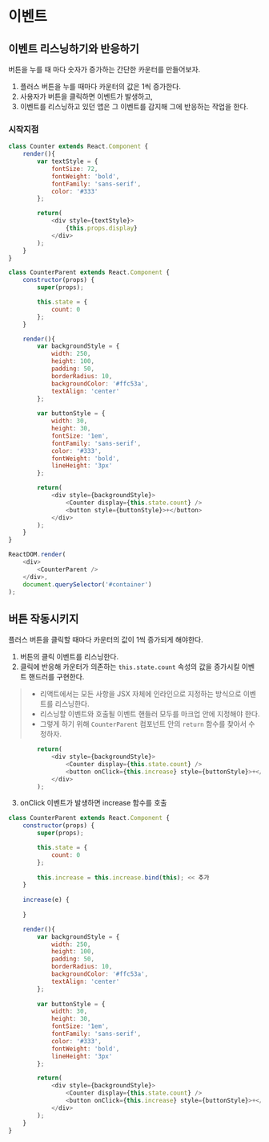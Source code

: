 # 이벤트

## 이벤트 리스닝하기와 반응하기
버튼을 누를 때 마다 숫자가 증가하는 간단한 카운터를 만들어보자.
1. 플러스 버튼을 누를 때마다 카운터의 값은 1씩 증가한다.
2. 사용자가 버튼을 클릭하면 이벤트가 발생하고, 
3. 이벤트를 리스닝하고 있던 앱은 그 이벤트를 감지해 그에 반응하는 작업을 한다.

### 시작지점
``` js
class Counter extends React.Component {
    render(){
        var textStyle = {
            fontSize: 72,
            fontWeight: 'bold',
            fontFamily: 'sans-serif',
            color: '#333'
        };

        return(
            <div style={textStyle}>
                {this.props.display}
            </div>
        );
    }
}

class CounterParent extends React.Component {
    constructor(props) {
        super(props);

        this.state = {
            count: 0
        };
    }

    render(){
        var backgroundStyle = {
            width: 250,
            height: 100,
            padding: 50,
            borderRadius: 10,
            backgroundColor: '#ffc53a',
            textAlign: 'center'
        };
        
        var buttonStyle = {
            width: 30,
            height: 30,
            fontSize: '1em',
            fontFamily: 'sans-serif',
            color: '#333',
            fontWeight: 'bold',
            lineHeight: '3px'
        };

        return(
            <div style={backgroundStyle}>
                <Counter display={this.state.count} />
                <button style={buttonStyle}>+</button>
            </div>
        );
    }
}

ReactDOM.render(
    <div>
        <CounterParent />
    </div>,
    document.querySelector('#container')
);
```

## 버튼 작동시키지
플러스 버튼을 클릭할 때마다 카운터의 값이 1씩 증가되게 해야한다.
1. 버튼의 클릭 이벤트를 리스닝한다.
2. 클릭에 반응해 카운터가 의존하는 ```this.state.count``` 속성의 값을 증가시킬 이벤트 핸드러를 구현한다.

>- 리액트에서는 모든 사항을 JSX 자체에 인라인으로 지정하는 방식으로 이벤트를 리스닝한다.
>- 리스닝할 이벤트와 호출될 이벤트 핸들러 모두를 마크업 안에 지정해야 한다.
>- 그렇게 하기 위해 ```CounterParent``` 컴포넌트 안의 ```return``` 함수를 찾아서 수정하자.

``` js
        return(
            <div style={backgroundStyle}>
                <Counter display={this.state.count} />
                <button onClick={this.increase} style={buttonStyle}>+</button>
            </div>
        );
```
3. onClick 이벤트가 발생하면 increase 함수를 호출

``` js
class CounterParent extends React.Component {
    constructor(props) {
        super(props);

        this.state = {
            count: 0
        };
        
        this.increase = this.increase.bind(this); << 추가
    }
    
    increase(e) {
    
    }

    render(){
        var backgroundStyle = {
            width: 250,
            height: 100,
            padding: 50,
            borderRadius: 10,
            backgroundColor: '#ffc53a',
            textAlign: 'center'
        };
        
        var buttonStyle = {
            width: 30,
            height: 30,
            fontSize: '1em',
            fontFamily: 'sans-serif',
            color: '#333',
            fontWeight: 'bold',
            lineHeight: '3px'
        };

        return(
            <div style={backgroundStyle}>
                <Counter display={this.state.count} />
                <button onClick={this.increase} style={buttonStyle}>+</button> << 속성추가
            </div>
        );
    }
}
```
